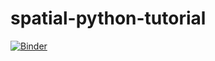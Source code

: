 # spatial-python-tutorial

[![Binder](https://mybinder.org/badge_logo.svg)](https://mybinder.org/v2/gh/nickrsan/spatial-python-tutorial/HEAD?labpath=Spatial%20Python%20Tutorial.ipynb)
 
